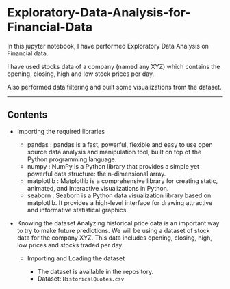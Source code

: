 # Exploratory-Data-Analysis-for-Financial-Data

In this jupyter notebook, I have performed Exploratory Data Analysis on Financial data.

I have used stocks data of a company (named any XYZ) which contains the opening, closing, high and low stock prices per day.

Also performed data filtering and built some visualizations from the dataset.

---

## Contents

  - Importing the required libraries
    - pandas : pandas is a fast, powerful, flexible and easy to use open source data analysis and manipulation tool,
built on top of the Python programming language.
    - numpy : NumPy is a Python library that provides a simple yet powerful data structure: the n-dimensional array.
    - matplotlib : Matplotlib is a comprehensive library for creating static, animated, and interactive visualizations in Python.
    - seaborn : Seaborn is a Python data visualization library based on matplotlib. It provides a high-level interface for drawing attractive and informative statistical graphics.
    
  - Knowing the dataset
  Analyzing historical price data is an important way to try to make future predictions. We will be using a dataset of stock data for the company XYZ. This data includes opening, closing, high, low prices and stocks traded per day.
  
    - Importing and Loading the dataset
    
      - The dataset is available in the repository.
      - Dataset: `HistoricalQuotes.csv`
        
